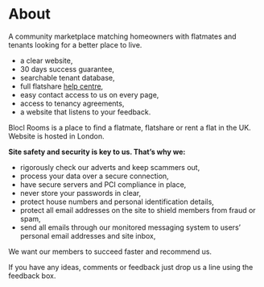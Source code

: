 About
=====
A community marketplace matching homeowners with flatmates and tenants looking
for a better place to live.

* a clear website,
* 30 days success guarantee,
* searchable tenant database,
* full flatshare [help centre](help),
* easy contact access to us on every page,
* access to tenancy agreements,
* a website that listens to your feedback.

Blocl Rooms is a place to find a flatmate, flatshare or rent a flat in the UK.
Website is hosted in London.

**Site safety and security is key to us. That’s why we:**

* rigorously check our adverts and keep scammers out,
* process your data over a secure connection,
* have secure servers and PCI compliance in place,
* never store your passwords in clear,
* protect house numbers and personal identification details,
* protect all email addresses on the site to shield members from fraud or spam,
* send all emails through our monitored messaging system to users’ personal email addresses and site inbox,

We want our members to succeed faster and recommend us.

If you have any ideas, comments or feedback just drop us a line using the feedback box.
